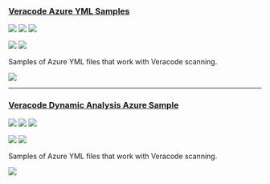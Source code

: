 ### [Veracode Azure YML Samples](https://github.com/Clintpollock/VeracodeAzureYMLSamples/)

![](https://img.shields.io/github/stars/Clintpollock/VeracodeAzureYMLSamples.svg?style=social)
![](https://img.shields.io/github/forks/Clintpollock/VeracodeAzureYMLSamples.svg?style=social)
![](https://img.shields.io/github/watchers/Clintpollock/VeracodeAzureYMLSamples.svg?style=social)

![](https://img.shields.io/github/languages/top/Clintpollock/VeracodeAzureYMLSamples)
![](https://img.shields.io/github/contributors/Clintpollock/VeracodeAzureYMLSamples)

Samples of Azure YML files that work with Veracode scanning.

[![](https://img.shields.io/github/followers/Clintpollock?label=Clintpollock&style=social)](https://github/Clintpollock)

---
### [Veracode Dynamic Analysis Azure Sample](https://github.com/jphillips-vc/Veracode-Dynamic-Analysis-Azure-Example)

![](https://img.shields.io/github/stars/jphillips-vc/Veracode-Dynamic-Analysis-Azure-Example.svg?style=social)
![](https://img.shields.io/github/forks/jphillips-vc/Veracode-Dynamic-Analysis-Azure-Example.svg?style=social)
![](https://img.shields.io/github/watchers/jphillips-vc/Veracode-Dynamic-Analysis-Azure-Example.svg?style=social)

![](https://img.shields.io/github/languages/top/jphillips-vc/Veracode-Dynamic-Analysis-Azure-Example)
![](https://img.shields.io/github/contributors/jphillips-vc/Veracode-Dynamic-Analysis-Azure-Example)

Samples of Azure YML files that work with Veracode scanning.

[![](https://img.shields.io/github/followers/jphillips-vc?label=jphillips-vc&style=social)](https://github/jphillips-vc)
